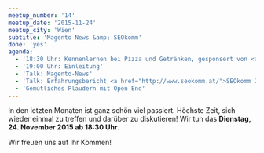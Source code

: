 ```yaml
---
meetup_number: '14'
meetup_date: '2015-11-24'
meetup_city: 'Wien'
subtitle: 'Magento News &amp; SEOkomm'
done: 'yes'
agenda:
  - '18:30 Uhr: Kennenlernen bei Pizza und Getränken, gesponsert von <a href="https://www.limesoda.com/">LimeSoda</a>'
  - '19:00 Uhr: Einleitung'
  - 'Talk: Magento-News'
  - 'Talk: Erfahrungsbericht <a href="http://www.seokomm.at/">SEOkomm 2015</a> von Philipp Pfaller'
  - 'Gemütliches Plaudern mit Open End'  
---
```

In den letzten Monaten ist ganz schön viel passiert. Höchste Zeit, sich wieder einmal zu treffen und darüber zu diskutieren! Wir tun das <strong>Dienstag, 24. November 2015 ab 18:30 Uhr</strong>.

Wir freuen uns auf Ihr Kommen!
